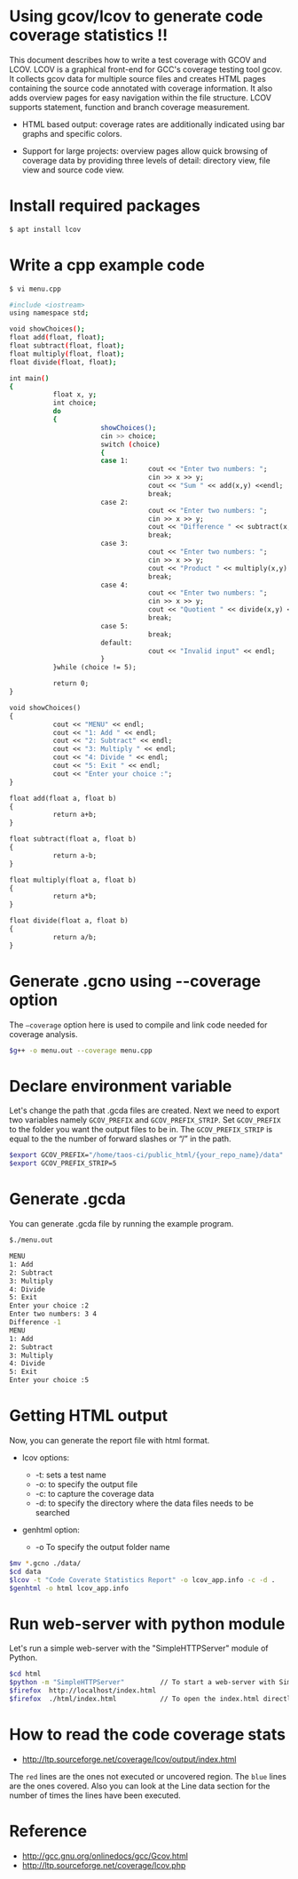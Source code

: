 
# Using gcov/lcov to generate code coverage statistics !!

This document describes how to write a test coverage with GCOV and LCOV. LCOV is a graphical front-end
for GCC's coverage testing tool gcov. It collects gcov data for multiple source files and creates HTML
pages containing the source code annotated with coverage information. It also adds overview pages for
easy navigation within the file structure. LCOV supports statement, function and branch coverage measurement.

* HTML based output: coverage rates are additionally indicated using bar
  graphs and specific colors.

* Support for large projects: overview pages allow quick browsing of
  coverage data by providing three levels of detail: directory view,
  file view and source code view.


# Install required packages
```bash
$ apt install lcov
```


# Write a cpp example code
```bash
$ vi menu.cpp

#include <iostream>
using namespace std;

void showChoices();
float add(float, float);
float subtract(float, float);
float multiply(float, float);
float divide(float, float);

int main()
{
           float x, y;
           int choice;
           do
           {
                       showChoices();
                       cin >> choice;
                       switch (choice)
                       {
                       case 1:
                                   cout << "Enter two numbers: ";
                                   cin >> x >> y;
                                   cout << "Sum " << add(x,y) <<endl;
                                   break;
                       case 2:
                                   cout << "Enter two numbers: ";
                                   cin >> x >> y;
                                   cout << "Difference " << subtract(x,y) <<endl;
                                   break;
                       case 3:
                                   cout << "Enter two numbers: ";
                                   cin >> x >> y;
                                   cout << "Product " << multiply(x,y) <<endl;
                                   break;
                       case 4:
                                   cout << "Enter two numbers: ";
                                   cin >> x >> y;
                                   cout << "Quotient " << divide(x,y) <<endl;
                                   break;
                       case 5:
                                   break;
                       default:
                                   cout << "Invalid input" << endl;
                       }
           }while (choice != 5);

           return 0;
}

void showChoices()
{
           cout << "MENU" << endl;
           cout << "1: Add " << endl;
           cout << "2: Subtract" << endl;
           cout << "3: Multiply " << endl;
           cout << "4: Divide " << endl;
           cout << "5: Exit " << endl;
           cout << "Enter your choice :";
}

float add(float a, float b)
{
           return a+b;
}

float subtract(float a, float b)
{
           return a-b;
}

float multiply(float a, float b)
{
           return a*b;
}

float divide(float a, float b)
{
           return a/b;
}
```

# Generate .gcno using --coverage option
The `–coverage` option here is used to compile and link code needed for coverage analysis.
```bash
$g++ -o menu.out --coverage menu.cpp
```

# Declare environment variable
Let's change the path that .gcda files are created.
Next we need to export two variables namely `GCOV_PREFIX` and `GCOV_PREFIX_STRIP`.
Set `GCOV_PREFIX` to the folder you want the output files to be in.
The `GCOV_PREFIX_STRIP` is equal to the the number of forward slashes or “/” in the path.
```bash
$export GCOV_PREFIX="/home/taos-ci/public_html/{your_repo_name}/data"
$export GCOV_PREFIX_STRIP=5
```
# Generate .gcda
You can generate .gcda file by running the example program.
```bash
$./menu.out

MENU
1: Add
2: Subtract
3: Multiply
4: Divide
5: Exit
Enter your choice :2
Enter two numbers: 3 4
Difference -1
MENU
1: Add
2: Subtract
3: Multiply
4: Divide
5: Exit
Enter your choice :5
```

# Getting HTML output
Now, you can generate the report file with html format.

* lcov options:
   * -t: sets a test name
   * -o: to specify the output file
   * -c: to capture the coverage data
   * -d: to specify the directory where the data files needs to be searched

* genhtml option:
   * -o To specify the output folder name
```bash
$mv *.gcno ./data/
$cd data
$lcov -t "Code Coverate Statistics Report" -o lcov_app.info -c -d .
$genhtml -o html lcov_app.info
```

# Run web-server with python module
Let's run a simple web-server with the "SimpleHTTPServer" module of Python.
```bash
$cd html 
$python -m "SimpleHTTPServer"         // To start a web-server with SimpleHTTPServer
$firefox  http://localhost/index.html 
$firefox  ./html/index.html           // To open the index.html directly
```

# How to read the code coverage stats
* http://ltp.sourceforge.net/coverage/lcov/output/index.html

The `red` lines are the ones not executed or uncovered region.
The `blue` lines are the ones covered. Also you can look at the Line data section
for the number of times the lines have been executed. 

# Reference
* http://gcc.gnu.org/onlinedocs/gcc/Gcov.html
* http://ltp.sourceforge.net/coverage/lcov.php


